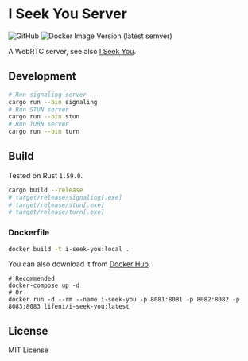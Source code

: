 # I Seek You Server

![GitHub](https://img.shields.io/github/license/Lifeni/i-seek-you-server)
![Docker Image Version (latest semver)](https://img.shields.io/docker/v/lifeni/i-seek-you)

A WebRTC server, see also [I Seek You](https://github.com/Lifeni/i-seek-you).

## Development

```sh
# Run signaling server
cargo run --bin signaling
# Run STUN server
cargo run --bin stun
# Run TURN server
cargo run --bin turn
```

## Build

Tested on Rust `1.59.0`.

```sh
cargo build --release
# target/release/signaling[.exe]
# target/release/stun[.exe]
# target/release/turn[.exe]
```

### Dockerfile

```sh
docker build -t i-seek-you:local .
```

You can also download it from [Docker Hub](https://hub.docker.com/r/lifeni/i-seek-you).

```docker
# Recommended
docker-compose up -d
# Or
docker run -d --rm --name i-seek-you -p 8081:8081 -p 8082:8082 -p 8083:8083 lifeni/i-seek-you:latest
```

## License

MIT License
